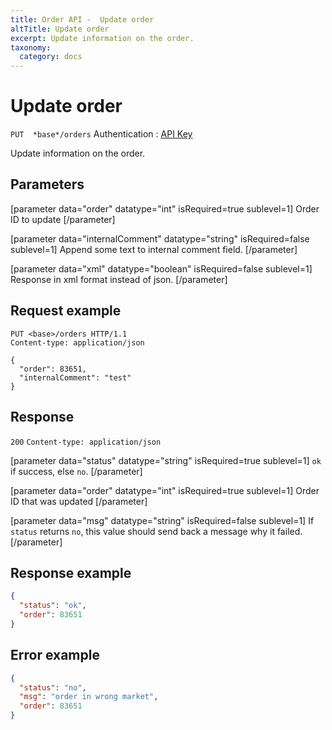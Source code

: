 ```yaml
---
title: Order API -  Update order
altTitle: Update order
excerpt: Update information on the order.
taxonomy:
  category: docs
---
```


# Update order

`PUT  *base*/orders`
Authentication : [API Key](/api-references/api-intro#authentication)

Update information on the order.

## Parameters

[parameter data="order" datatype="int" isRequired=true sublevel=1]
Order ID to update
[/parameter]

[parameter data="internalComment" datatype="string" isRequired=false sublevel=1]
Append some text to internal comment field.
[/parameter]

[parameter data="xml" datatype="boolean" isRequired=false sublevel=1]
Response in xml format instead of json.
[/parameter]

## Request example

```http
PUT <base>/orders HTTP/1.1
Content-type: application/json

{
  "order": 83651,
  "internalComment": "test"
}
```

## Response

`200` `Content-type: application/json`

[parameter data="status" datatype="string" isRequired=true sublevel=1]
``ok`` if success, else ``no``.
[/parameter]

[parameter data="order" datatype="int" isRequired=true sublevel=1]
Order ID that was updated
[/parameter]

[parameter data="msg" datatype="string" isRequired=false sublevel=1]
If ``status`` returns ``no``, this value should send back a message why it failed.
[/parameter]

## Response example

```json
{
  "status": "ok",
  "order": 83651
}
```



## Error example

```json
{
  "status": "no",
  "msg": "order in wrong market",
  "order": 83651
}
```

